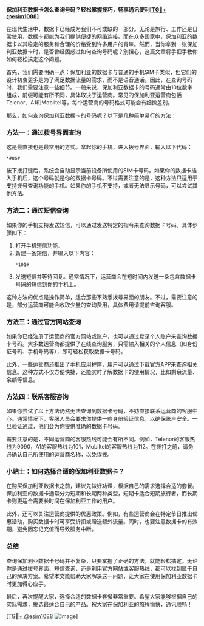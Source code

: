 **保加利亚数据卡怎么查询号码？轻松掌握技巧，畅享通讯便利[[TG💪+ @esim1088](https://t.me/s/esim1088)]**

在现代生活中，数据卡已经成为我们不可或缺的一部分。无论是旅行、工作还是日常使用，数据卡都能为我们提供便捷的网络连接。而在众多国家中，保加利亚的数据卡以其稳定的服务和合理的价格受到许多用户的青睐。然而，当你拿到一张保加利亚数据卡时，是否曾经困惑过如何查询号码呢？别担心，这篇文章将手把手教你如何轻松搞定这个问题。

首先，我们需要明确一点：保加利亚的数据卡与普通的手机SIM卡类似，但它们的设计初衷更多是为了满足数据流量的需求，而不是语音通话。因此，在查询号码时，我们需要注意一些细节。一般来说，保加利亚数据卡的号码通常由10位数字组成，前缀可能有所不同，具体取决于运营商。常见的保加利亚运营商包括Telenor、A1和Mobiltel等，每个运营商的号码格式可能会有细微差别。

那么，如何查询保加利亚数据卡的号码呢？以下是几种简单易行的方法：

### 方法一：通过拨号界面查询

这是最直接也是最常用的方式。拿起你的手机，进入拨号界面，输入以下代码：

```
*#06#
```

按下拨打键后，系统会自动显示当前设备所使用的SIM卡号码。如果你的数据卡插入手机后，这个号码就是你的数据卡号码。不过需要注意的是，这种方法只适用于支持拨号查询功能的手机。如果你的手机不支持，或者无法显示号码，可以尝试其他方法。

### 方法二：通过短信查询

如果你的手机支持发送短信，可以通过发送特定的指令来查询数据卡号码。具体步骤如下：

1. 打开手机短信功能。
2. 新建一条短信，并输入以下内容：
   ```
   *101#
   ```
3. 发送短信并等待回复。通常情况下，运营商会在短时间内发送一条包含数据卡号码的短信到你的手机上。

这种方法的优点是操作简单，适合那些不熟悉拨号界面的朋友。不过，需要注意的是，部分运营商可能会收取少量的查询费用，具体费用请提前咨询客服。

### 方法三：通过官方网站查询

如果你已经注册了运营商的官方网站或账户，也可以通过登录个人账户来查询数据卡号码。大多数运营商都提供了在线查询服务，只需输入相关的个人信息（如身份证号码、手机号码等），即可轻松获取数据卡号码。

此外，一些运营商还推出了手机应用程序，用户可以通过下载官方APP来查询相关信息。这种方式不仅方便快捷，还能实时了解数据卡的使用情况，比如剩余流量、余额等信息。

### 方法四：联系客服咨询

如果你尝试了以上方法仍然无法查询到数据卡号码，不妨直接联系运营商的客服中心。通常情况下，客服人员会要求你提供一些身份验证信息，以确保账户安全。一旦验证通过，他们会为你提供准确的数据卡号码。

需要注意的是，不同运营商的客服热线可能会有所不同。例如，Telenor的客服热线为9090，A1的客服热线为101，Mobiltel的客服热线为112。在拨打之前，请务必确认自己所使用的运营商名称，以免误拨。

### 小贴士：如何选择合适的保加利亚数据卡？

在购买保加利亚数据卡之前，建议先做好功课，根据自己的需求选择合适的套餐。保加利亚的数据卡通常分为短期和长期两种类型，短期卡适合短期旅行者，而长期卡则更适合需要长时间在保加利亚工作的用户。

此外，还可以关注运营商提供的优惠政策。例如，有些运营商会在特定节日推出优惠活动，购买数据卡时可享受折扣或赠送额外流量。同时，也要注意数据卡的有效期，避免因忘记充值而导致服务中断。

### 总结

查询保加利亚数据卡号码并不复杂，只要掌握了正确的方法，就能轻松搞定。无论你是通过拨号界面、短信查询，还是利用官方网站或客服热线，都可以找到属于自己的解决方案。希望本文能帮助大家解决这一问题，让大家在使用保加利亚数据卡时更加得心应手。

最后，再次提醒大家，选择合适的数据卡套餐非常重要。希望大家能够根据自己的实际需求，挑选最适合自己的产品。祝大家在保加利亚的旅程愉快，通讯顺畅！

[[TG💪+ @esim1088](https://t.me/s/esim1088) ![Image](https://i.postimg.cc/4NQfJmqS/Snipaste-2025-05-13-00-14-12.png)]